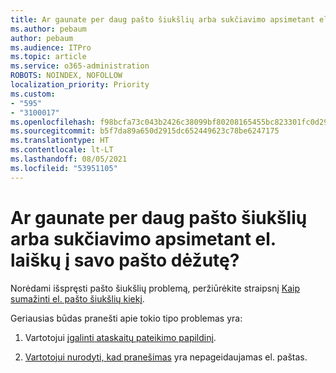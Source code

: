 ```yaml
---
title: Ar gaunate per daug pašto šiukšlių arba sukčiavimo apsimetant el. laiškų į savo pašto dėžutę?
ms.author: pebaum
author: pebaum
ms.audience: ITPro
ms.topic: article
ms.service: o365-administration
ROBOTS: NOINDEX, NOFOLLOW
localization_priority: Priority
ms.custom:
- "595"
- "3100017"
ms.openlocfilehash: f98bcfa73c043b2426c38099bf80208165455bc823301fc0d296cc32200e539a
ms.sourcegitcommit: b5f7da89a650d2915dc652449623c78be6247175
ms.translationtype: HT
ms.contentlocale: lt-LT
ms.lasthandoff: 08/05/2021
ms.locfileid: "53951105"
---
```

# <a name="are-you-getting-too-much-spam-or-phish-in-your-mailbox"></a>Ar gaunate per daug pašto šiukšlių arba sukčiavimo apsimetant el. laiškų į savo pašto dėžutę?

Norėdami išspręsti pašto šiukšlių problemą, peržiūrėkite straipsnį [Kaip sumažinti el. pašto šiukšlių kiekį](https://docs.microsoft.com/microsoft-365/security/office-365-security/anti-spam-protection).
  
Geriausias būdas pranešti apie tokio tipo problemas yra:
  
1. Vartotojui [įgalinti ataskaitų pateikimo papildinį](https://docs.microsoft.com/microsoft-365/security/office-365-security/enable-the-report-message-add-in).

2. [Vartotojui nurodyti, kad pranešimas](https://support.office.com/article/b5caa9f1-cdf3-4443-af8c-ff724ea719d2) yra nepageidaujamas el. paštas.
